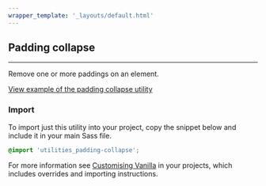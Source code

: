 ```yaml
---
wrapper_template: '_layouts/default.html'
---
```


## Padding collapse

<hr>

Remove one or more paddings on an element.

<a href="/examples/utilities/padding-collapse/" class="js-example">
View example of the padding collapse utility
</a>

### Import

To import just this utility into your project, copy the snippet below and include it in your main Sass file.

```scss
@import 'utilities_padding-collapse';
```

For more information see [Customising Vanilla](/customising-vanilla/) in your projects, which includes overrides and importing instructions.
